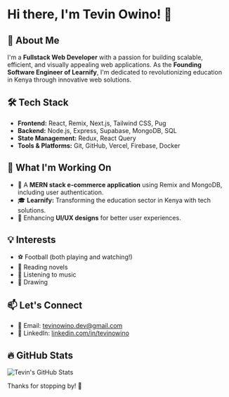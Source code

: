# Hi there, I'm Tevin Owino! 👋

## 🚀 About Me
I'm a **Fullstack Web Developer** with a passion for building scalable, efficient, and visually appealing web applications. As the **Founding Software Engineer of Learnify**, I'm dedicated to revolutionizing education in Kenya through innovative web solutions.

## 🛠 Tech Stack
- **Frontend:** React, Remix, Next.js, Tailwind CSS, Pug
- **Backend:** Node.js, Express, Supabase, MongoDB, SQL
- **State Management:** Redux, React Query
- **Tools & Platforms:** Git, GitHub, Vercel, Firebase, Docker

## 🌱 What I'm Working On
- 🚀 A **MERN stack e-commerce application** using Remix and MongoDB, including user authentication.
- 🎓 **Learnify:** Transforming the education sector in Kenya with tech solutions.
- 🎨 Enhancing **UI/UX designs** for better user experiences.

## 💡 Interests
- ⚽ Football (both playing and watching!)
- 📖 Reading novels
- 🎵 Listening to music
- 🎨 Drawing

## 📫 Let's Connect
- 📧 Email: [tevinowino.dev@gmail.com](mailto:tevinowino65@gmail.com)
- 💼 LinkedIn: [linkedin.com/in/tevinowino](www.linkedin.com/in/tevin-owino)

## 🔥 GitHub Stats
![Tevin's GitHub Stats](https://github-readme-stats.vercel.app/api?username=tevinowino&show_icons=true&theme=radical)

Thanks for stopping by! 🚀

